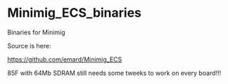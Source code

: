 # Minimig_ECS_binaries
Binaries for Minimig

Source is here:

https://github.com/emard/Minimig_ECS

85F with 64Mb SDRAM still needs some tweeks to work on every board!!!
